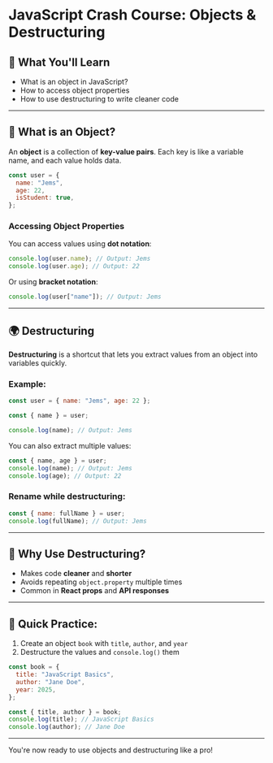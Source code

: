 # JavaScript Crash Course: Objects & Destructuring

## 📁 What You'll Learn

- What is an object in JavaScript?
- How to access object properties
- How to use destructuring to write cleaner code

---

## 🔑 What is an Object?

An **object** is a collection of **key-value pairs**. Each key is like a variable name, and each value holds data.

```js
const user = {
  name: "Jems",
  age: 22,
  isStudent: true,
};
```

### Accessing Object Properties

You can access values using **dot notation**:

```js
console.log(user.name); // Output: Jems
console.log(user.age); // Output: 22
```

Or using **bracket notation**:

```js
console.log(user["name"]); // Output: Jems
```

---

## 🌍 Destructuring

**Destructuring** is a shortcut that lets you extract values from an object into variables quickly.

### Example:

```js
const user = { name: "Jems", age: 22 };

const { name } = user;

console.log(name); // Output: Jems
```

You can also extract multiple values:

```js
const { name, age } = user;
console.log(name); // Output: Jems
console.log(age); // Output: 22
```

### Rename while destructuring:

```js
const { name: fullName } = user;
console.log(fullName); // Output: Jems
```

---

## 🤯 Why Use Destructuring?

- Makes code **cleaner** and **shorter**
- Avoids repeating `object.property` multiple times
- Common in **React props** and **API responses**

---

## 🔮 Quick Practice:

1. Create an object `book` with `title`, `author`, and `year`
2. Destructure the values and `console.log()` them

```js
const book = {
  title: "JavaScript Basics",
  author: "Jane Doe",
  year: 2025,
};

const { title, author } = book;
console.log(title); // JavaScript Basics
console.log(author); // Jane Doe
```

---

You're now ready to use objects and destructuring like a pro!
